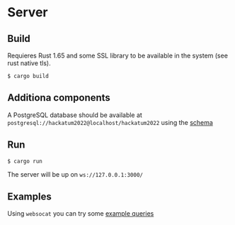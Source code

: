 # Server

## Build

Requieres Rust 1.65 and some SSL library to be available in the system (see rust
native tls).

```cli
$ cargo build
```

## Additiona components

A PostgreSQL database should be available at
`postgresql://hackatum2022@localhost/hackatum2022` using the [schema](../schema.sql)

## Run

```cli
$ cargo run
```

The server will be up on `ws://127.0.0.1:3000/`

## Examples

Using `websocat` you can try some [example queries](../examples/)
